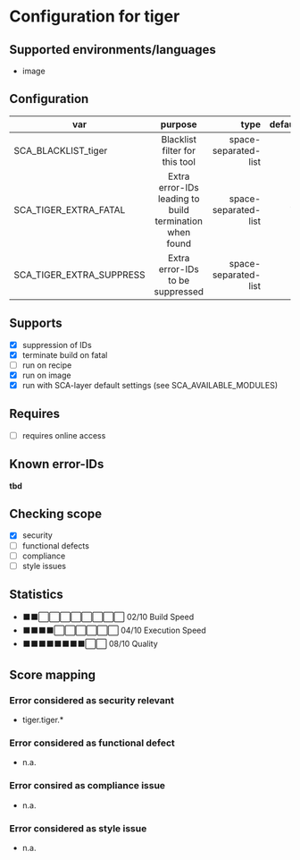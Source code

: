 # Configuration for tiger

## Supported environments/languages

* image

## Configuration

| var | purpose | type | default |
| ------------- |:-------------:| -----:| -----:
| SCA_BLACKLIST_tiger | Blacklist filter for this tool | space-separated-list | ""
| SCA_TIGER_EXTRA_FATAL | Extra error-IDs leading to build termination when found | space-separated-list | "":
| SCA_TIGER_EXTRA_SUPPRESS | Extra error-IDs to be suppressed | space-separated-list | ""

## Supports

* [x] suppression of IDs
* [x] terminate build on fatal
* [ ] run on recipe
* [x] run on image
* [x] run with SCA-layer default settings (see SCA_AVAILABLE_MODULES)

## Requires

* [ ] requires online access

## Known error-IDs

__tbd__

## Checking scope

* [x] security
* [ ] functional defects
* [ ] compliance
* [ ] style issues

## Statistics

* ⬛⬛⬜⬜⬜⬜⬜⬜⬜⬜ 02/10 Build Speed
* ⬛⬛⬛⬛⬜⬜⬜⬜⬜⬜ 04/10 Execution Speed
* ⬛⬛⬛⬛⬛⬛⬛⬛⬜⬜ 08/10 Quality

## Score mapping

### Error considered as security relevant

* tiger.tiger.*

### Error considered as functional defect

* n.a.

### Error consired as compliance issue

* n.a.

### Error considered as style issue

* n.a.
